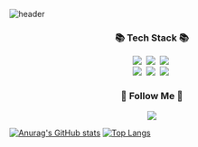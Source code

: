 ![header](https://capsule-render.vercel.app/api?type=wave&color=auto&height=300&section=header&text=Hello%20I'm%20Chimco&fontSize=90)
<!--
**nsw1055/nsw1055** is a ✨ _special_ ✨ repository because its `README.md` (this file) appears on your GitHub profile.

Here are some ideas to get you started:

- 🔭 I’m currently working on ...
- 🌱 I’m currently learning ...
- 👯 I’m looking to collaborate on ...
- 🤔 I’m looking for help with ...
- 💬 Ask me about ...
- 📫 How to reach me: ...
- 😄 Pronouns: ...
- ⚡ Fun fact: ...
-->

<h3 align="center">📚 Tech Stack 📚</h3>
<p align="center">
  <img src="https://img.shields.io/badge/Java-007396?style=flat-square&logo=Java&logoColor=white"/></a>&nbsp
<img src="https://img.shields.io/badge/Spring-3766AB?style=flat-square&logo=Spring&logoColor=white"/>&nbsp
  <img src="https://img.shields.io/badge/Javascript-ffb13b?style=flat-square&logo=javascript&logoColor=white"/></a>&nbsp 
  <br>
  <img src="https://img.shields.io/badge/Mysql-E6B91E?style=flat-square&logo=MySql&logoColor=white"/></a>&nbsp 
<img src="https://img.shields.io/badge/React-3766AB?style=flat-square&logo=React&logoColor=#61DAFB"/>&nbsp 
  <img src="https://img.shields.io/badge/Node.js-339933?style=flat-square&logo=Node.js&logoColor=white"/></a>&nbsp 
</p>

<h3 align="center">🌈 Follow Me 🌈</h3>
<p align="center">
  <a href="mailto:nsw1055@gmail.com"><img src="https://img.shields.io/badge/Gmail-d14836?style=flat-square&logo=Gmail&logoColor=white&link=kimhyein7110@gmail.com"/></a>
</p>

[![Anurag's GitHub stats](https://github-readme-stats.vercel.app/api?username=nsw1055)](https://github.com/anuraghazra/github-readme-stats)
[![Top Langs](https://github-readme-stats.vercel.app/api/top-langs/?username=nsw1055&hide=css,scss,html&show_icons=true&theme=radical)](https://github.com/nsw1055/github-readme-stats)
